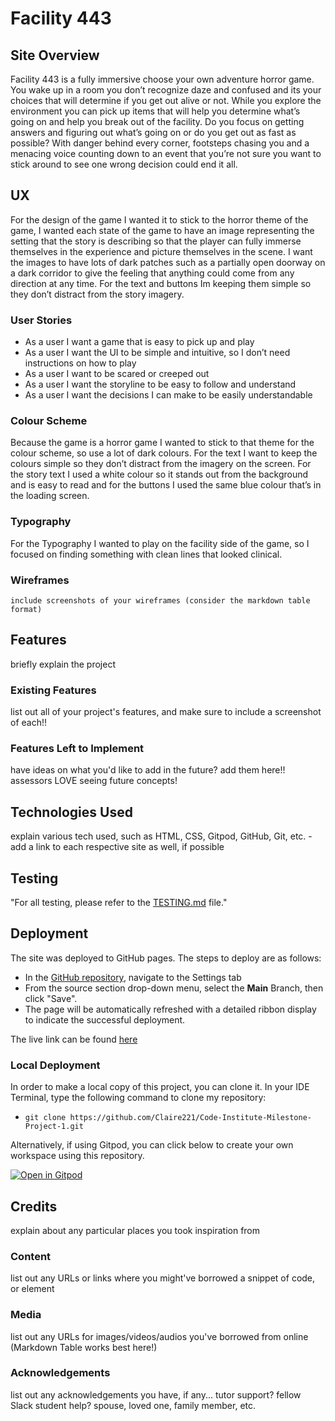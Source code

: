 
# Facility 443

## Site Overview
    
   Facility 443 is a fully immersive choose your own adventure horror game. 
    You wake up in a room you don’t recognize daze and confused and its your choices that will determine if you get out alive or not. While you explore the environment you can pick up items that will help you determine what’s going on and help you break out of the facility. 
    Do you focus on getting answers and figuring out what’s going on or do you get out as fast as possible? With danger behind every corner, footsteps chasing you and a menacing voice counting down to an event that you’re not sure you want to stick around to see one wrong decision could end it all. 


## UX

For the design of the game I wanted it to stick to the horror theme of the game, I wanted each state of the game to have an image representing the setting that the story is describing so that the player can fully immerse themselves in the experience and picture themselves in the scene. I want the images to have lots of dark patches such as a partially open doorway on a dark corridor to give the feeling that anything could come from any direction at any time. 
For the text and buttons Im keeping them simple so they don’t distract from the story imagery. 

### User Stories
 
- As a user I want a game that is easy to pick up and play
- As a user I want the UI to be simple and intuitive, so I don’t need instructions on how to play
- As a user I want to be scared or creeped out
- As a user I want the storyline to be easy to follow and understand
- As a user I want the decisions I can make to be easily understandable


### Colour Scheme

 Because the game is a horror game I wanted to stick to that theme for the colour scheme, so use a lot of dark colours. For the text I want to keep the colours simple so they don’t distract from the imagery on the screen. For the story text I used a white colour so it stands out from the background and is easy to read and for the buttons I used the same blue colour that’s in the loading screen. 


### Typography
    
For the Typography I wanted to play on the facility side of the game, so I focused on finding something with clean lines that looked clinical. 

### Wireframes

    include screenshots of your wireframes (consider the markdown table format)

## Features

briefly explain the project

### Existing Features

list out all of your project's features, and make sure to include a screenshot of each!!

### Features Left to Implement

have ideas on what you'd like to add in the future? add them here!! assessors LOVE seeing future concepts!

## Technologies Used

explain various tech used, such as HTML, CSS, Gitpod, GitHub, Git, etc. - add a link to each respective site as well, if possible

## Testing

"For all testing, please refer to the [TESTING.md](TESTING.md) file."

## Deployment

The site was deployed to GitHub pages. The steps to deploy are as follows: 
 - In the [GitHub repository](https://github.com/Claire221/Code-Institute-Milestone-Project-1), navigate to the Settings tab 
 - From the source section drop-down menu, select the **Main** Branch, then click "Save".
 - The page will be automatically refreshed with a detailed ribbon display to indicate the successful deployment.

The live link can be found [here](https://claire221.github.io/Code-Institute-Milestone-Project-1)

### Local Deployment

In order to make a local copy of this project, you can clone it. In your IDE Terminal, type the following command to clone my repository:

- `git clone https://github.com/Claire221/Code-Institute-Milestone-Project-1.git`

Alternatively, if using Gitpod, you can click below to create your own workspace using this repository.

[![Open in Gitpod](https://gitpod.io/button/open-in-gitpod.svg)](https://gitpod.io/#https://github.com/Claire221/Code-Institute-Milestone-Project-1)

## Credits

explain about any particular places you took inspiration from

### Content

list out any URLs or links where you might've borrowed a snippet of code, or element

### Media

list out any URLs for images/videos/audios you've borrowed from online (Markdown Table works best here!)

### Acknowledgements

list out any acknowledgements you have, if any... tutor support? fellow Slack student help? spouse, loved one, family member, etc.
​
​
